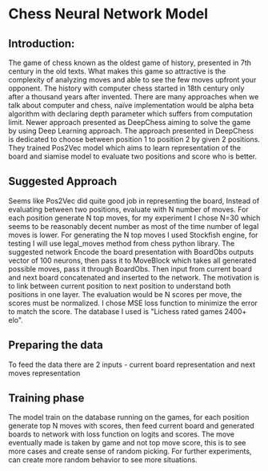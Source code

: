 # Chess Neural Network Model 

## Introduction:
The game of chess known as the oldest game of history, presented in 7th century in the old texts. What makes this game so attractive is the complexity of analyzing moves and able to see the few moves upfront your opponent. 
The history with computer chess started in 18th century only after a thousand years after invented. There are many approaches when we talk about computer and chess, naïve implementation would be alpha beta algorithm with declaring depth parameter which suffers from computation limit. Newer approach presented as DeepChess aiming to solve the game by using Deep Learning approach.
The approach presented in DeepChess is dedicated to choose between position 1 to position 2 by given 2 positions. They trained Pos2Vec model which aims to learn representation of the board and siamise model to evaluate two positions and score who is better.

## Suggested Approach
Seems like Pos2Vec did quite good job in representing the board, Instead of evaluating between two positions, evaluate with N number of moves.
For each position generate N top moves, for my experiment I chose N=30 which seems to be reasonably decent number as most of the time number of legal moves is lower. For generating the N top moves I used Stockfish engine, for testing I will use legal_moves method from chess python library.
The suggested network Encode the board presentation with BoardObs outputs vector of 100 neurons, then pass it to MoveBlock which takes all generated possible moves, pass it through BoardObs. Then input from current board and next board concatenated and inserted to the network. The motivation is to link between current position to next position to understand both positions in one layer.
The evaluation would be N scores per move, the scores must be normalized. I chose MSE loss function to minimize the error to match the score.
The database I used is "Lichess rated games  2400+ elo".

## Preparing the data
To feed the data there are 2 inputs - current board representation and next moves representation 

## Training phase
The model train on the database running on the games, for each position generate top N moves with scores, then feed current board and generated boards to network with loss function on logits and scores. The move eventually made is taken by game and not top move score, this is to see more cases and create sense of random picking. For further experiments, can create more random behavior to see more situations.



